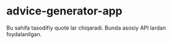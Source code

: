 # advice-generator-app
Bu sahifa tasodifiy quote lar chiqaradi. Bunda asosiy API lardan foydalanilgan.
